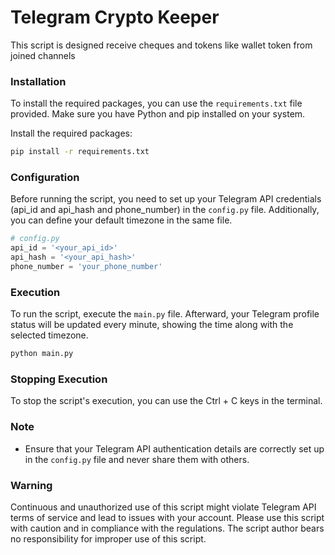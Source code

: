 # Telegram Crypto Keeper

This script is designed receive cheques and tokens like wallet token from joined channels

### Installation

To install the required packages, you can use the `requirements.txt` file provided. Make sure you have Python and pip
installed on your system.

Install the required packages:

```bash
pip install -r requirements.txt
```

### Configuration

Before running the script, you need to set up your Telegram API credentials (api_id and api_hash and phone_number) in
the `config.py` file. Additionally, you can define your default timezone in the same file.

```python
# config.py
api_id = '<your_api_id>'
api_hash = '<your_api_hash>'
phone_number = 'your_phone_number'
```

### Execution

To run the script, execute the `main.py` file. Afterward, your Telegram profile status will be updated every minute,
showing the time along with the selected timezone.

```bash
python main.py
```

### Stopping Execution

To stop the script's execution, you can use the Ctrl + C keys in the terminal.

### Note

- Ensure that your Telegram API authentication details are correctly set up in the `config.py` file and never share them
  with others.

### Warning

Continuous and unauthorized use of this script might violate Telegram API terms of service and lead to issues with your
account. Please use this script with caution and in compliance with the regulations. The script author bears no
responsibility for improper use of this script.
